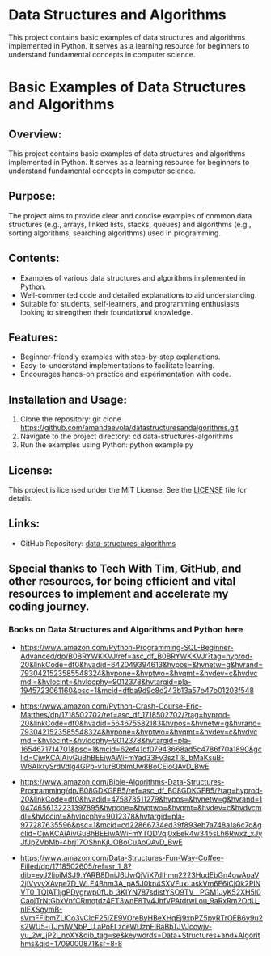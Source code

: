 # Data Structures and Algorithms

This project contains basic examples of data structures and algorithms implemented in Python. It serves as a learning resource for beginners to understand fundamental concepts in computer science.

# Basic Examples of Data Structures and Algorithms

## Overview:
This project contains basic examples of data structures and algorithms implemented in Python. It serves as a learning resource for beginners to understand fundamental concepts in computer science.

## Purpose:
The project aims to provide clear and concise examples of common data structures (e.g., arrays, linked lists, stacks, queues) and algorithms (e.g., sorting algorithms, searching algorithms) used in programming.

## Contents:
- Examples of various data structures and algorithms implemented in Python.
- Well-commented code and detailed explanations to aid understanding.
- Suitable for students, self-learners, and programming enthusiasts looking to strengthen their foundational knowledge.

## Features:
- Beginner-friendly examples with step-by-step explanations.
- Easy-to-understand implementations to facilitate learning.
- Encourages hands-on practice and experimentation with code.

## Installation and Usage:
1. Clone the repository: git clone https://github.com/amandaevola/datastructuresandalgorithms.git
2. Navigate to the project directory: cd data-structures-algorithms
3. Run the examples using Python: python example.py
   
## License:
This project is licensed under the MIT License. See the [LICENSE](LICENSE) file for details.

## Links:
- GitHub Repository: [data-structures-algorithms](https://github.com/amandaevola/datastructuresandalgorithms)




## Special thanks to Tech With Tim, GitHub, and other resources, for being efficient and vital resources to implement and accelerate my coding journey.



### Books on Data Structures and Algorithms and Python here 

- https://www.amazon.com/Python-Programming-SQL-Beginner-Advanced/dp/B0BRYWKKVJ/ref=asc_df_B0BRYWKKVJ/?tag=hyprod-20&linkCode=df0&hvadid=642049394613&hvpos=&hvnetw=g&hvrand=7930421523585548324&hvpone=&hvptwo=&hvqmt=&hvdev=c&hvdvcmdl=&hvlocint=&hvlocphy=9012378&hvtargid=pla-1945723061160&psc=1&mcid=dfba9d9c8d243b13a57b47b01203f548

- https://www.amazon.com/Python-Crash-Course-Eric-Matthes/dp/1718502702/ref=asc_df_1718502702/?tag=hyprod-20&linkCode=df0&hvadid=564675582183&hvpos=&hvnetw=g&hvrand=7930421523585548324&hvpone=&hvptwo=&hvqmt=&hvdev=c&hvdvcmdl=&hvlocint=&hvlocphy=9012378&hvtargid=pla-1654671714701&psc=1&mcid=62ef41df07943668ad5c4786f70a1890&gclid=CjwKCAiAivGuBhBEEiwAWiFmYad33Fy3szTi8_bMaKsuB-W6AIkrySrdVdlg4GPp-v1urB0blmUw8BoCEioQAvD_BwE

- https://www.amazon.com/Bible-Algorithms-Data-Structures-Programming/dp/B08GDKGFB5/ref=asc_df_B08GDKGFB5/?tag=hyprod-20&linkCode=df0&hvadid=475873511279&hvpos=&hvnetw=g&hvrand=10474656132231397895&hvpone=&hvptwo=&hvqmt=&hvdev=c&hvdvcmdl=&hvlocint=&hvlocphy=9012378&hvtargid=pla-977287635596&psc=1&mcid=cd22866734ed39f893eb7a748a1a6c7d&gclid=CjwKCAiAivGuBhBEEiwAWiFmYTQDVqj0xEeR4w345sLh6Rwxz_xJyJfJpZVbMb-4brj17OShnKjUOBoCuAoQAvD_BwE

- https://www.amazon.com/Data-Structures-Fun-Way-Coffee-Filled/dp/1718502605/ref=sr_1_8?dib=eyJ2IjoiMSJ9.YARB8DniJ6UwQjViX7dIhmn2223HudEbGn4owAoaV2jIVyvyXAvpe7D_WLE4Bhm3A_pA5J0kn4SXVFuxLaskVm6E6iCjQk2PINVT0_TQlAT1jgPDygrwp0fUb_3KIYN787sdistYSO9TV__PGM1JyK52XH5I0CaojTrNtGbxVnfCRmqtdz4ET3wnE8Tv4JhfVPAtdrwLou_9aRxRm2OdU_nlEXSgymB-sVmFFIbmZLiCo3vClcF25IZE9VOreByHBeXHqEj9xpPZ5pyRTrOEB6y9u2s2WU5-jTJmIWNbP_U.aPoFLzceWUznFlBaBbTJVJcowjv-yu_2w_jP2i_noXY&dib_tag=se&keywords=Data+Structures+and+Algorithms&qid=1709000871&sr=8-8





